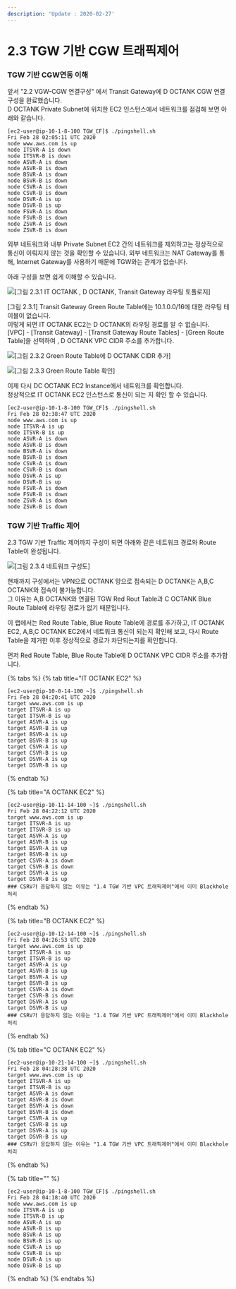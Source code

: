 ```yaml
---
description: 'Update : 2020-02-27'
---
```


# 2.3 TGW 기반 CGW 트래픽제어

### TGW 기반 CGW연동 이해

앞서 "2.2 VGW-CGW 연결구성" 에서 Transit Gateway에 D OCTANK CGW 연결구성을 완료했습니다.  
D OCTANK Private Subnet에 위치한 EC2 인스턴스에서 네트워크를 점검해 보면 아래와 같습니다.

```text
[ec2-user@ip-10-1-8-100 TGW_CF]$ ./pingshell.sh
Fri Feb 28 02:05:11 UTC 2020
node www.aws.com is up
node ITSVR-A is down
node ITSVR-B is down
node ASVR-A is down
node ASVR-B is down
node BSVR-A is down
node BSVR-B is down
node CSVR-A is down
node CSVR-B is down
node DSVR-A is up
node DSVR-B is up
node FSVR-A is down
node FSVR-B is down
node ZSVR-A is down
node ZSVR-B is down
```

외부 네트워크와 내부 Private Subnet EC2 간의 네트워크를 제외하고는 정상적으로 통신이 이뤄지지 않는 것을 확인할 수 있습니다. 외부 네트워크는 NAT Gateway를 통해, Internet Gateway를 사용하기 때문에 TGW와는 관계가 없습니다.

아래 구성을 보면 쉽게 이해할 수 있습니다.

![\[&#xADF8;&#xB9BC; 2.3.1 IT OCTANK , D OCTANK, Transit Gateway &#xB77C;&#xC6B0;&#xD305; &#xD1A0;&#xD3F4;&#xB85C;&#xC9C0;\]](../.gitbook/assets/2.1.0.topology%20%281%29.png)

\[그림 2.3.1\] Transit Gateway Green Route Table에는 10.1.0.0/16에 대한 라우팅 테이블이 없습니다.  
이렇게 되면 IT OCTANK EC2는 D OCTANK의 라우팅 경로를 알 수 없습니다.  
\[VPC\] - \[Transit Gateway\] - \[Transit Gateway Route Tables\] - \[Green Route Table\]을 선택하여 , D OCTANK VPC CIDR 주소를 추가합니다.

![\[&#xADF8;&#xB9BC; 2.3.2 Green Route Table&#xC5D0; D OCTANK CIDR &#xCD94;&#xAC00;\]](../.gitbook/assets/2.3.2.tgw_green_rt.png)

![\[&#xADF8;&#xB9BC; 2.3.3 Green Route Table &#xD655;&#xC778;\]](../.gitbook/assets/2.3.3.tgw_green_rt.png)

이제 다시 DC OCTANK EC2 Instance에서 네트워크를 확인합니다.  
정상적으로 IT OCTANK EC2 인스턴스로 통신이 되는 지 확인 할 수 있습니다.

```text
[ec2-user@ip-10-1-8-100 TGW_CF]$ ./pingshell.sh
Fri Feb 28 02:38:47 UTC 2020
node www.aws.com is up
node ITSVR-A is up
node ITSVR-B is up
node ASVR-A is down
node ASVR-B is down
node BSVR-A is down
node BSVR-B is down
node CSVR-A is down
node CSVR-B is down
node DSVR-A is up
node DSVR-B is up
node FSVR-A is down
node FSVR-B is down
node ZSVR-A is down
node ZSVR-B is down
```

### TGW 기반 Traffic 제어

2.3 TGW 기반 Traffic 제어까지 구성이 되면 아래와 같은 네트워크 경로와 Route Table이 완성됩니다.

![\[&#xADF8;&#xB9BC; 2.3.4 &#xB124;&#xD2B8;&#xC6CC;&#xD06C; &#xAD6C;&#xC131;&#xB3C4;\]](../.gitbook/assets/2.3.4.tgw_cgw_vgw_flow.png)

현재까지 구성에서는 VPN으로 OCTANK 망으로 접속되는 D OCTANK는 A,B,C OCTANK와 접속이 불가능합니다.  
그 이유는 A,B OCTANK와 연결된 TGW Red Rout Table과 C OCTANK Blue Route Table에 라우팅 경로가 없기 때문입니다.

이 랩에서는 Red Route Table, Blue Route Table에 경로를 추가하고, IT OCTANK EC2, A,B,C OCTANK EC2에서 네트워크 통신이 되는지 확인해 보고, 다시 Route Table을 제거한 이후 정상적으로 경로가 차단되는지를 확인합니다.

먼저 Red Route Table, Blue Route Table에 D OCTANK VPC CIDR 주소를 추가합니다.







 

{% tabs %}
{% tab title="IT OCTANK EC2" %}
```text
[ec2-user@ip-10-0-14-100 ~]$ ./pingshell.sh
Fri Feb 28 04:20:41 UTC 2020
target www.aws.com is up
target ITSVR-A is up
target ITSVR-B is up
target ASVR-A is up
target ASVR-B is up
target BSVR-A is up
target BSVR-B is up
target CSVR-A is up
target CSVR-B is up
target DSVR-A is up
target DSVR-B is up
```
{% endtab %}

{% tab title="A OCTANK EC2" %}
```text
[ec2-user@ip-10-11-14-100 ~]$ ./pingshell.sh
Fri Feb 28 04:22:12 UTC 2020
target www.aws.com is up
target ITSVR-A is up
target ITSVR-B is up
target ASVR-A is up
target ASVR-B is up
target BSVR-A is up
target BSVR-B is up
target CSVR-A is down
target CSVR-B is down
target DSVR-A is up
target DSVR-B is up
### CSRV가 응답하지 않는 이유는 "1.4 TGW 기반 VPC 트래픽제어"에서 이미 Blackhole 처리
```
{% endtab %}

{% tab title="B OCTANK EC2" %}
```text
[ec2-user@ip-10-12-14-100 ~]$ ./pingshell.sh
Fri Feb 28 04:26:53 UTC 2020
target www.aws.com is up
target ITSVR-A is up
target ITSVR-B is up
target ASVR-A is up
target ASVR-B is up
target BSVR-A is up
target BSVR-B is up
target CSVR-A is down
target CSVR-B is down
target DSVR-A is up
target DSVR-B is up
### CSRV가 응답하지 않는 이유는 "1.4 TGW 기반 VPC 트래픽제어"에서 이미 Blackhole 처리
```
{% endtab %}

{% tab title="C OCTANK EC2" %}
```
[ec2-user@ip-10-21-14-100 ~]$ ./pingshell.sh
Fri Feb 28 04:28:38 UTC 2020
target www.aws.com is up
target ITSVR-A is up
target ITSVR-B is up
target ASVR-A is down
target ASVR-B is down
target BSVR-A is down
target BSVR-B is down
target CSVR-A is up
target CSVR-B is up
target DSVR-A is up
target DSVR-B is up
### CSRV가 응답하지 않는 이유는 "1.4 TGW 기반 VPC 트래픽제어"에서 이미 Blackhole 처리

```
{% endtab %}

{% tab title="" %}
```
[ec2-user@ip-10-1-8-100 TGW_CF]$ ./pingshell.sh
Fri Feb 28 04:18:40 UTC 2020
node www.aws.com is up
node ITSVR-A is up
node ITSVR-B is up
node ASVR-A is up
node ASVR-B is up
node BSVR-A is up
node BSVR-B is up
node CSVR-A is up
node CSVR-B is up
node DSVR-A is up
node DSVR-B is up
```
{% endtab %}
{% endtabs %}







